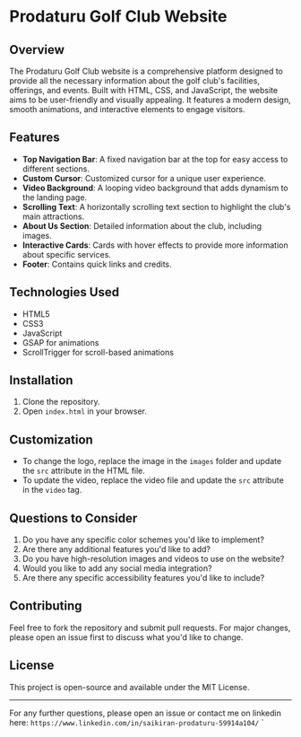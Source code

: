 # Prodaturu Golf Club Website

## Overview

The Prodaturu Golf Club website is a comprehensive platform designed to provide all the necessary information about the golf club's facilities, offerings, and events. Built with HTML, CSS, and JavaScript, the website aims to be user-friendly and visually appealing. It features a modern design, smooth animations, and interactive elements to engage visitors.

## Features

- **Top Navigation Bar**: A fixed navigation bar at the top for easy access to different sections.
- **Custom Cursor**: Customized cursor for a unique user experience.
- **Video Background**: A looping video background that adds dynamism to the landing page.
- **Scrolling Text**: A horizontally scrolling text section to highlight the club's main attractions.
- **About Us Section**: Detailed information about the club, including images.
- **Interactive Cards**: Cards with hover effects to provide more information about specific services.
- **Footer**: Contains quick links and credits.

## Technologies Used

- HTML5
- CSS3
- JavaScript
- GSAP for animations
- ScrollTrigger for scroll-based animations

## Installation

1. Clone the repository.
2. Open `index.html` in your browser.

## Customization

- To change the logo, replace the image in the `images` folder and update the `src` attribute in the HTML file.
- To update the video, replace the video file and update the `src` attribute in the `video` tag.

## Questions to Consider

1. Do you have any specific color schemes you'd like to implement?
2. Are there any additional features you'd like to add?
3. Do you have high-resolution images and videos to use on the website?
4. Would you like to add any social media integration?
5. Are there any specific accessibility features you'd like to include?

## Contributing

Feel free to fork the repository and submit pull requests. For major changes, please open an issue first to discuss what you'd like to change.

## License

This project is open-source and available under the MIT License.

---

For any further questions, please open an issue or contact me on linkedin here: `https://www.linkedin.com/in/saikiran-prodaturu-59914a104/`
`